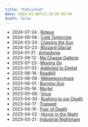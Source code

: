 ```yaml
---
title: "Published"
date: 2024-01-06T13:19:59-05:00
draft: false
---
```


- 2024-07-24 : [Roteux](./roteux/)
- 2024-06-06 : [Cold Tomorrow](./coldtomorrow/)
- 2024-03-24 : [Chasing the Sun](./chasingthesun/)
- 2024-02-23 : [Blizzard Glacial](./blizzardglacial/)
- 2024-01-21 : [Anhedonia](./anhedonia/)
- 2023-09-12 : [Ma Chasse Gallerie](./machassegallerie/) 
- 2023-07-23 : [Moving On](./movingon/)
- 2023-07-02 : [Addicted to Digital](./addictedtodigital/)
- 2023-06-18 : [Roadkill](./roadkill/)
- 2023-06-09 : [Métempsychose](./metempsychose/)
- 2023-06-01 : [Burning Sun](./burningsun/)
- 2023-05-18 : [Mortel](./mortel/)
- 2023-05-08 :  [Virus](./virus/)
- 2023-04-30 : [Rushing to our Death](./rushingtoourdeath/)
- 2023-04-17 : [Trapped](./trappep/)
- 2023-04-10 : [Fear of Death](./fearofdeath/)
- 2023-04-02 : [Horror in the Night](./horrorinthenight/)
- 2023-03-21 : [Industrial Nightmare](./industrialnightmare/)